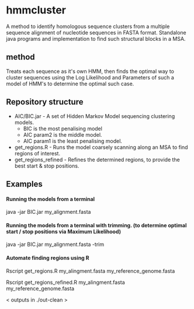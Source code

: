 
# hmmcluster
A method to identify homologous sequence clusters from a multiple sequence alignment of nucleotide sequences in FASTA format.
Standalone java programs and implementation to find such structural blocks in a MSA.

## method
Treats each sequence as it's own HMM, then finds the optimal way to cluster sequences using the Log Likelihood and Parameters of such a model of HMM's to determine the optimal such case.


## Repository structure

 - AIC/BIC.jar - A set of Hidden Markov Model sequencing clustering models. 
	 - BIC is the most penalising model
	 - AIC param2 is the middle model.
	 - AIC param1 is the least penalising model.
 - get_regions.R - Runs the model coarsely scanning along an MSA to find regions of interest.
 - get_regions_refined - Refines the determined regions, to provide the best start & stop positions.

## Examples
#### Running the models from a terminal
java -jar BIC.jar my_alignment.fasta
#### Running the models from a terminal with trimming. (to determine optimal start / stop positions via Maximum Likelihood)
java -jar BIC.jar my_alignment.fasta -trim


#### Automate finding regions using R
Rscript get_regions.R my_alingment.fasta my_reference_genome.fasta

Rscript get_regions_refined.R my_alingment.fasta  my_reference_genome.fasta

< outputs in ./out-clean >